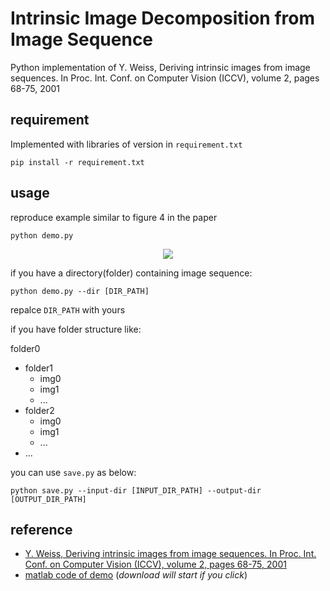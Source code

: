 # Intrinsic Image Decomposition from Image Sequence
Python implementation of Y. Weiss, Deriving intrinsic images from image sequences. In Proc. Int. Conf. on Computer Vision (ICCV), volume 2, pages 68-75, 2001

## requirement
Implemented with libraries of version in ```requirement.txt```

```pip install -r requirement.txt```

## usage
reproduce example similar to figure 4 in the paper

```python demo.py```

<p align="center">
 <img src="fig/demo.png">
</p>

if you have a directory(folder) containing image sequence:

```python demo.py --dir [DIR_PATH]```

repalce ```DIR_PATH``` with yours

if you have folder structure like:

folder0
- folder1
    - img0
    - img1
    - ...
- folder2
    - img0
    - img1
    - ...
- ...

you can use ```save.py``` as below:

```python save.py --input-dir [INPUT_DIR_PATH] --output-dir [OUTPUT_DIR_PATH]```

## reference
- [Y. Weiss, Deriving intrinsic images from image sequences. In Proc. Int. Conf. on Computer Vision (ICCV), volume 2, pages 68-75, 2001](https://www.cs.huji.ac.il/w~yweiss/iccv01.pdf)
- [matlab code of demo](https://www.cs.huji.ac.il/w~yweiss/intrinsic.tar) (*download will start if you click*)

